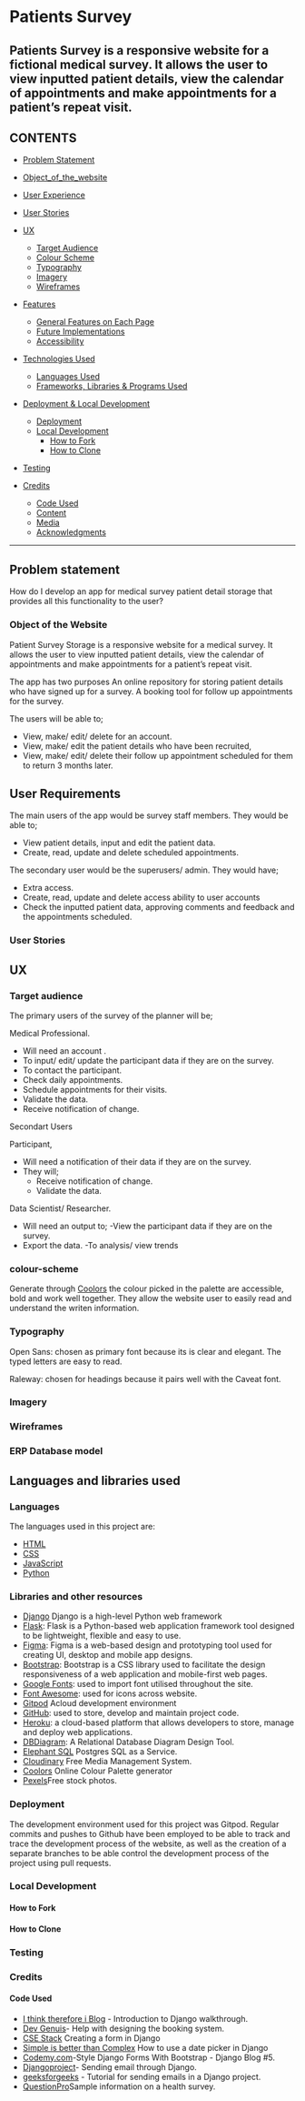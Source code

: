 #  Patients Survey

Patients Survey is a responsive website for a fictional medical survey. It allows the user to view inputted patient details, view the calendar of appointments and make appointments for a patient’s repeat visit.
---

## CONTENTS

 * [Problem Statement](#problem-statement)
 * [Object_of_the_website](#object-of-the-website)

  * [User Experience](#user-experience-ux)
  * [User Stories](#user-stories)

* [UX](#UX)
  * [Target Audience](#target-audience)
  * [Colour Scheme](#colour-scheme)
  * [Typography](#typography)
  * [Imagery](#imagery)
  * [Wireframes](#wireframes)

* [Features](#features)
  * [General Features on Each Page](#general-features-on-each-page)
  * [Future Implementations](#future-implementations)
  * [Accessibility](#accessibility)

* [Technologies Used](#technologies-used)
  * [Languages Used](#languages-used)
  * [Frameworks, Libraries & Programs Used](#frameworks-libraries--programs-used)

* [Deployment & Local Development](#deployment--local-development)
  * [Deployment](#deployment)
  * [Local Development](#local-development)
    * [How to Fork](#how-to-fork)
    * [How to Clone](#how-to-clone)

* [Testing](#testing)

* [Credits](#credits)
  * [Code Used](#code-used)
  * [Content](#content)
  * [Media](#media)
  * [Acknowledgments](#acknowledgments)

---
## Problem statement
How do I develop an app for medical survey patient detail storage that provides all this functionality to the user?

### Object of the Website

Patient Survey Storage is a responsive website for a medical survey. It allows the user to view inputted patient details, view the calendar of appointments and make appointments for a patient’s repeat visit.

The app has two purposes 
An online repository for storing patient details who have signed up for a survey. 
A booking tool for follow up appointments for the survey.

The users will be able to;
- View, make/ edit/ delete for an account.
- View, make/ edit the patient details who have been recruited,
- View, make/ edit/ delete their follow up appointment scheduled for them to return 3 months later. 


## User Requirements

The main users of the app would be survey staff members. 
They would be able to;
- View patient details, input and edit the patient data.
- Create, read, update and delete scheduled appointments. 

The secondary user would be the superusers/ admin. They would have;
- Extra access. 
- Create, read, update and delete access ability to user accounts
- Check the inputted patient data, approving comments and feedback and the appointments scheduled. 

### User Stories

## UX
### Target audience

The primary users of the survey of the planner will be;

Medical Professional.
- Will need an account .
- To input/ edit/ update the participant data if they are on the survey.
- To contact the participant.
- Check daily appointments.
- Schedule appointments for their visits.
- Validate the data.
- Receive notification of change.

Secondart Users

Participant, 
- Will need a notification of their data if they are on the survey.
- They will;
  - Receive notification of change.
  - Validate the data.

Data Scientist/ Researcher.
- Will need an output to;
-View the participant data if they are on the survey.
- Export the data.
-To analysis/ view trends

### colour-scheme

Generate through [Coolors](https://coolors.co/) the colour picked in the palette are accessible, bold and work well together. They allow the website user to easily read and understand the writen information. 

### Typography

Open Sans: chosen as primary font because its is clear and elegant. The typed letters are easy to read.

Raleway: chosen for headings because it pairs well with the Caveat font.

### Imagery
### Wireframes
### ERP Database model


## Languages and libraries used

### Languages

The languages used in this project are:

- [HTML](https://www.w3schools.com/html/)
- [CSS](https://www.w3.org/Style/CSS/Overview.en.html)
- [JavaScript](https://developer.mozilla.org/en-US/docs/Web/JavaScript)
- [Python](https://www.python.org/)

### Libraries and other resources

- [Django](https://www.djangoproject.com/) Django is a high-level Python web framework
- [Flask](https://flask.palletsprojects.com/en/2.2.x/): Flask is a Python-based web application framework tool designed to be lightweight, flexible and easy to use.
- [Figma](https://www.figma.com/): Figma is a web-based design and prototyping tool used for creating UI, desktop and mobile app designs.
- [Bootstrap](https://getbootstrap.com/): Bootstrap is a CSS library used to facilitate the design responsiveness of a web application and mobile-first web pages.
- [Google Fonts](https://fonts.google.com/): used to import font utilised throughout the site.
- [Font Awesome](https://fontawesome.com/): used for icons across website.
- [Gitpod](https://www.gitpod.io/) Acloud development environment
- [GitHub](https://github.com/): used to store, develop and maintain project code.
- [Heroku](https://dashboard.heroku.com/apps): a cloud-based platform that allows developers to store, manage and deploy web applications.
- [DBDiagram](https://dbdiagram.io/home): A Relational Database Diagram Design Tool.
- [Elephant SQL](https://www.elephantsql.com/) Postgres SQL as a Service.
- [Cloudinary](https://cloudinary.com/) Free Media Management System.
- [Coolors](https://coolors.co/) Online Colour Palette generator
- [Pexels](https://www.pexels.com/)Free stock photos.

### Deployment

The development environment used for this project was Gitpod. Regular commits and pushes to Github have been employed to be able to track and trace the development process of the website, as well as the creation of a separate branches to be able control the development process of the project using pull requests.


 ### Local Development
#### How to Fork
#### How to Clone

### Testing 

 ### Credits
#### Code Used

- [I think therefore i Blog](https://learn.codeinstitute.net/courses/course-v1:CodeInstitute+FST101+2021_T1/courseware/b31493372e764469823578613d11036b/fe4299adcd6743328183aab4e7ec5d13/) - Introduction to Django walkthrough.
- [Dev Genuis](https://blog.devgenius.io/django-tutorial-on-how-to-create-a-booking-system-for-a-health-clinic-9b1920fc2b78)- Help with designing the booking system.
- [CSE Stack](https://www.csestack.org/create-html-form-insert-data-database-django/#Step_4_Create_Form_to_Take_the_User_Input) Creating a form in Django
- [Simple is better than Complex](https://simpleisbetterthancomplex.com/tutorial/2019/01/03/how-to-use-date-picker-with-django.html) How to use a date picker in Django
- [Codemy.com](https://www.youtube.com/watch?v=6-XXvUENY_8)-Style Django Forms With Bootstrap - Django Blog #5.
- [Djangoproject](https://docs.djangoproject.com/en/4.2/topics/email/)- Sending email through Django.
- [geeksforgeeks](https://www.geeksforgeeks.org/setup-sending-email-in-django-project/) - Tutorial for sending emails in a Django project.
- [QuestionPro](https://www.questionpro.com/blog/health-survey/#:~:text=A%20health%20survey%20is%20a,a%20community%20acts%20towards%20health.)Sample information on a health survey.
